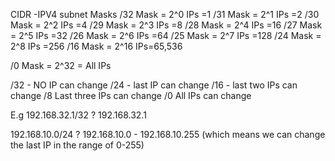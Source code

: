 CIDR -IPV4 subnet Masks
/32 Mask = 2^0 IPs =1
/31 Mask = 2^1 IPs =2
/30 Mask = 2^2 IPs =4
/29 Mask = 2^3 IPs =8
/28 Mask = 2^4 IPs =16
/27 Mask = 2^5 IPs =32
/26 Mask = 2^6 IPs =64
/25 Mask = 2^7 IPs =128
/24 Mask = 2^8 IPs =256
/16 Mask = 2^16 IPs=65,536


/0 Mask = 2^32 = All IPs

/32 - NO IP can change
/24 - last IP can change
/16 - last two IPs can change
/8 Last three IPs can change
/0 All IPs can change

E.g 192.168.32.1/32 ?
192.168.32.1

192.168.10.0/24 ?
192.168.10.0 - 192.168.10.255 (which means we can change the last IP in the range of 0-255)
